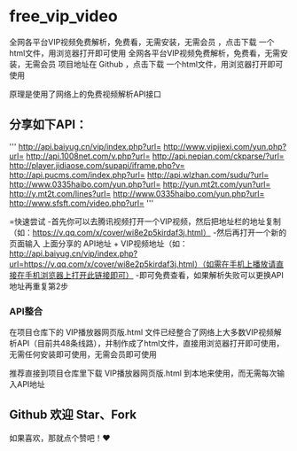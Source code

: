 # free_vip_video
全网各平台VIP视频免费解析，免费看，无需安装，无需会员  ，点击下载 一个html文件，用浏览器打开即可使用
全网各平台VIP视频免费解析，免费看，无需安装，无需会员
项目地址在 Github ，点击下载 一个html文件，用浏览器打开即可使用

原理是使用了网络上的免费视频解析API接口

## 分享如下API：

'''
http://api.baiyug.cn/vip/index.php?url=
http://www.vipjiexi.com/yun.php?url=
http://api.1008net.com/v.php?url=
http://api.nepian.com/ckparse/?url=
http://player.jidiaose.com/supapi/iframe.php?v=
http://api.pucms.com/index.php?url=
http://api.wlzhan.com/sudu/?url=
http://www.0335haibo.com/yun.php?url=
http://yun.mt2t.com/yun?url=
http://y.mt2t.com/lines?url=
http://www.0335haibo.com/yun.php?url=
http://www.sfsft.com/video.php?url=
'''

=快速尝试
-首先你可以去腾讯视频打开一个VIP视频，然后把地址栏的地址复制（如：https://v.qq.com/x/cover/wi8e2p5kirdaf3j.html）
-然后再打开一个新的页面输入 上面分享的  API地址 + VIP视频地址（如：http://api.baiyug.cn/vip/index.php?url=https://v.qq.com/x/cover/wi8e2p5kirdaf3j.html）（如需在手机上播放请直接在手机浏览器上打开此链接即可）
-即可免费查看，如果解析失败可以更换API地址再重复第2步

### API整合

在项目仓库下的 VIP播放器网页版.html 文件已经整合了网络上大多数VIP视频解析API（目前共48条线路），并制作成了html文件，直接用浏览器打开即可使用，无需任何安装即可使用，无需会员即可使用

推荐直接到项目仓库里下载 VIP播放器网页版.html 到本地来使用，而无需每次输入API地址

## Github 欢迎 Star、Fork

如果喜欢，那就点个赞吧！❤️ 
